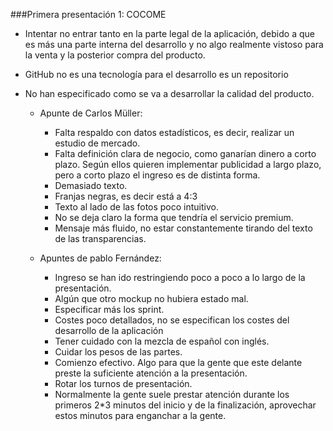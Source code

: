 ###Primera presentación 1: COCOME
	
* Intentar no entrar tanto en la parte legal de la aplicación, debido a que es más una parte interna del desarrollo y no algo realmente vistoso para la venta y la posterior compra del producto.
* GitHub no es una tecnología para el desarrollo es un repositorio
* No han especificado como se va a desarrollar la calidad del producto.

	* Apunte de Carlos Müller:
		* Falta respaldo con datos estadísticos, es decir, realizar un estudio de mercado.
		* Falta definición clara de negocio, como ganarían dinero a corto plazo. Según ellos quieren implementar publicidad a largo plazo, pero a corto plazo el ingreso es de distinta forma.
		* Demasiado texto.
		* Franjas negras, es decir está a 4:3
		* Texto al lado de las fotos poco intuitivo.
		* No se deja claro la forma que tendría el servicio premium.
		* Mensaje más fluido, no estar constantemente tirando del texto de las transparencias.
		
	* Apuntes de pablo Fernández:
		* Ingreso se han ido restringiendo poco a poco a lo largo de la presentación.
		* Algún que otro mockup no hubiera estado mal.
		* Especificar más los sprint.
		* Costes poco detallados, no se especifican los costes del desarrollo de la aplicación
		* Tener cuidado con la mezcla de español con inglés.
		* Cuidar los pesos de las partes.
		* Comienzo efectivo. Algo para que la gente que este delante preste la suficiente atención a la	presentación.
		* Rotar los turnos de presentación.
		* Normalmente la gente suele prestar atención durante los primeros 2*3 minutos del inicio y de la finalización, aprovechar estos minutos para enganchar a la gente.
